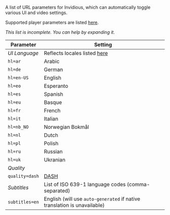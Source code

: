 A list of URL parameters for Invidious, which can automatically toggle various UI and video settings.

Supported player parameters are listed [here](https://github.com/omarroth/invidious/blob/8c2958b86d0952c176c1df83f2cbaa9adce5e59f/src/invidious/videos.cr#L1200-L1211).

_This list is incomplete. You can help by expanding it._

| Parameter      | Setting                                                                                                                                          |
| -------------- | ------------------------------------------------------------------------------------------------------------------------------------------------ |
| _UI Language_  | Reflects locales listed [here](https://github.com/omarroth/invidious/blob/8c2958b86d0952c176c1df83f2cbaa9adce5e59f/src/invidious.cr#L62-L74) |
| `hl=ar`        | Arabic                                                                                                                                           |
| `hl=de`        | German                                                                                                                                           |
| `hl=en-US`     | English                                                                                                                                          |
| `hl=eo`        | Esperanto                                                                                                                                        |
| `hl=es`        | Spanish                                                                                                                                          |
| `hl=eu`        | Basque                                                                                                                                           |
| `hl=fr`        | French                                                                                                                                           |
| `hl=it`        | Italian                                                                                                                                          |
| `hl=nb_NO`     | Norwegian Bokmål                                                                                                                                 |
| `hl=nl`        | Dutch                                                                                                                                            |
| `hl=pl`        | Polish                                                                                                                                           |
| `hl=ru`        | Russian                                                                                                                                          |
| `hl=uk`        | Ukranian                                                                                                                                         |
| _Quality_      |                                                                                                                                                  |
| `quality=dash` | [DASH](https://en.wikipedia.org/wiki/Dynamic_Adaptive_Streaming_over_HTTP)                                                                       |
| _Subtitles_    | List of ISO 639-1 language codes (comma-separated)                                                                                               |
| `subtitles=en` | English (will use `auto-generated` if native translation is unavailable)                                                                         |
